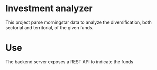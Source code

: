 # Investment analyzer
This project parse morningstar data to analyze the diversification, both sectorial and territorial, of the given funds.

# Use 
The backend server exposes a REST API to indicate the funds